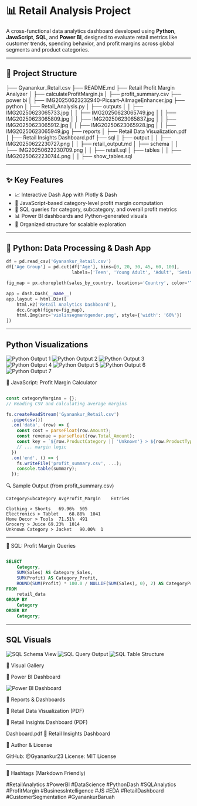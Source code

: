 # 📊 Retail Analysis Project

A cross-functional data analytics dashboard developed using **Python**, **JavaScript**, **SQL**, and **Power BI**, designed to evaluate retail metrics like customer trends, spending behavior, and profit margins across global segments and product categories.

---

## 📁 Project Structure

├── Gyanankur_Retail.csv ├── README.md ├── Retail Profit Margin Analyzer │   ├── calculateProfitMargin.js │   ├── profit_summary.csv ├── power bi │   ├── IMG20250623232940-Picsart-AiImageEnhancer.jpg ├── python │   ├── Retail_Analysis.py │   ├── outputs │   │   ├── IMG20250623065733.jpg │   │   ├── IMG20250623065749.jpg │   │   ├── IMG20250623065809.jpg │   │   ├── IMG20250623065837.jpg │   │   ├── IMG20250623065912.jpg │   │   ├── IMG20250623065928.jpg │   │   ├── IMG20250623065949.jpg ├── reports │   ├── Retail Data Visualization.pdf │   ├── Retail Insights Dashboard.pdf ├── sql │   ├── output │   │   ├── IMG20250622230727.png │   │   ├── retail_output.md │   ├── schema │   │   ├── IMG20250622230709.png │   │   ├── retail.sql │   ├── tables │   │   ├── IMG20250622230744.png │   │   ├── show_tables.sql

---

## ✨ Key Features

- 📈 Interactive Dash App with Plotly & Dash
- 🧮 JavaScript-based category-level profit margin computation
- 💾 SQL queries for category, subcategory, and overall profit metrics
- 📊 Power BI dashboards and Python-generated visuals
- 📂 Organized structure for scalable exploration

---

## 🐍 Python: Data Processing & Dash App

```python
df = pd.read_csv('Gyanankur_Retail.csv')
df['Age Group'] = pd.cut(df['Age'], bins=[0, 20, 30, 45, 60, 100],
                         labels=['Teen', 'Young Adult', 'Adult', 'Senior', 'Elder'])

fig_map = px.choropleth(sales_by_country, locations='Country', color='TotalAmount')

app = dash.Dash(__name__)
app.layout = html.Div([
    html.H2('Retail Analytics Dashboard'),
    dcc.Graph(figure=fig_map),
    html.Img(src='violinsegmentgender.png', style={'width': '60%'})
])

```
---

## Python Visualizations

![Python Output 1](python/outputs/IMG20250623065733.jpg)
![Python Output 2](python/outputs/IMG20250623065749.jpg)
![Python Output 3](python/outputs/IMG20250623065809.jpg)
![Python Output 4](python/outputs/IMG20250623065837.jpg)
![Python Output 5](python/outputs/IMG20250623065912.jpg)
![Python Output 6](python/outputs/IMG20250623065928.jpg)
![Python Output 7](python/outputs/IMG20250623065949.jpg)

🧮 JavaScript: Profit Margin Calculator

```javascript

const categoryMargins = {};
// Reading CSV and calculating average margins

fs.createReadStream('Gyanankur_Retail.csv')
  .pipe(csv())
  .on('data', (row) => {
    const cost = parseFloat(row.Amount);
    const revenue = parseFloat(row.Total_Amount);
    const key = `${row.ProductCategory || 'Unknown'} > ${row.ProductType || 'Unknown'}`;
    // ... margin logic
  })
  .on('end', () => {
    fs.writeFile('profit_summary.csv', ...);
    console.table(summary);
  });

```
🔍 Sample Output (from profit_summary.csv)

```csv
CategorySubcategory	AvgProfit_Margin	Entries

Clothing > Shorts	69.96%	505
Electronics > Tablet	68.88%	1041
Home Decor > Tools	71.51%	491
Grocery > Juice	69.23%	1014
Unknown Category > Jacket	90.00%	1

```

---

📂 SQL: Profit Margin Queries

```sql

SELECT 
    Category,
    SUM(Sales) AS Category_Sales,
    SUM(Profit) AS Category_Profit,
    ROUND(SUM(Profit) * 100.0 / NULLIF(SUM(Sales), 0), 2) AS CategoryProfitMargin_Percent
FROM 
    retail_data
GROUP BY 
    Category
ORDER BY 
    Category;

```
---

## SQL Visuals 

![SQL Schema View](sql/schema/IMG20250622230709.png)
![SQL Query Output](sql/output/IMG20250622230727.png)
![SQL Table Structure](sql/tables/IMG20250622230744.png)

📸 Visual Gallery

🧭 Power BI Dashboard

![Power BI Dashboard](power%20bi/IMG20250623232940-Picsart-AiImageEnhancer.jpg)

📘 Reports & Dashboards

📘 Retail Data Visualization (PDF)

📗 Retail Insights Dashboard (PDF)


 Dashboard.pdf	📗 Retail Insights Dashboard


👤 Author & License

GitHub: @Gyanankur23
License: MIT License


---

🔖 Hashtags (Markdown Friendly)

#RetailAnalytics #PowerBI #DataScience #PythonDash #SQLAnalytics #ProfitMargin #BusinessIntelligence #JS #EDA #RetailDashboard #CustomerSegmentation #GyanankurBaruah

